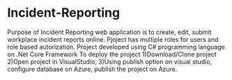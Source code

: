 # Incident-Reporting

Purpose of Incident Reporting web application is to create, edit, submit workplace incident reports online.
Pjoject has multiple roles for users and role based autorization.
Project developed using C# programming language on .Net Core Framework
To deploy the project 
1)Download/Clone project
2)Open project in VisualStudio, 
3)Using publish option on visual studio, configure database on Azure, 
publish the project on Azure.



